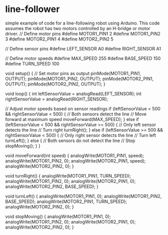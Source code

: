 # line-follower
simple example of code for a line-following robot using Arduino. This code assumes the robot has two motors controlled by an H-bridge or motor driver.
// Define motor pins
#define MOTOR1_PIN1 2
#define MOTOR1_PIN2 3
#define MOTOR2_PIN1 4
#define MOTOR2_PIN2 5

// Define sensor pins
#define LEFT_SENSOR A0
#define RIGHT_SENSOR A1

// Define motor speeds
#define MAX_SPEED 255
#define BASE_SPEED 150
#define TURN_SPEED 100

void setup() {
  // Set motor pins as output
  pinMode(MOTOR1_PIN1, OUTPUT);
  pinMode(MOTOR1_PIN2, OUTPUT);
  pinMode(MOTOR2_PIN1, OUTPUT);
  pinMode(MOTOR2_PIN2, OUTPUT);
}

void loop() {
  int leftSensorValue = analogRead(LEFT_SENSOR);
  int rightSensorValue = analogRead(RIGHT_SENSOR);

  // Adjust motor speeds based on sensor readings
  if (leftSensorValue < 500 && rightSensorValue < 500) { // Both sensors detect the line
    // Move forward at maximum speed
    moveForward(MAX_SPEED);
  } else if (leftSensorValue < 500 && rightSensorValue >= 500) { // Only left sensor detects the line
    // Turn right
    turnRight();
  } else if (leftSensorValue >= 500 && rightSensorValue < 500) { // Only right sensor detects the line
    // Turn left
    turnLeft();
  } else { // Both sensors do not detect the line
    // Stop
    stopMoving();
  }
}

void moveForward(int speed) {
  analogWrite(MOTOR1_PIN1, speed);
  analogWrite(MOTOR1_PIN2, 0);
  analogWrite(MOTOR2_PIN1, speed);
  analogWrite(MOTOR2_PIN2, 0);
}

void turnRight() {
  analogWrite(MOTOR1_PIN1, TURN_SPEED);
  analogWrite(MOTOR1_PIN2, 0);
  analogWrite(MOTOR2_PIN1, 0);
  analogWrite(MOTOR2_PIN2, BASE_SPEED);
}

void turnLeft() {
  analogWrite(MOTOR1_PIN1, 0);
  analogWrite(MOTOR1_PIN2, BASE_SPEED);
  analogWrite(MOTOR2_PIN1, TURN_SPEED);
  analogWrite(MOTOR2_PIN2, 0);
}

void stopMoving() {
  analogWrite(MOTOR1_PIN1, 0);
  analogWrite(MOTOR1_PIN2, 0);
  analogWrite(MOTOR2_PIN1, 0);
  analogWrite(MOTOR2_PIN2, 0);
}


